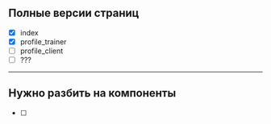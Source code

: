 ## Полные версии страниц
* [x] index
* [x] profile_trainer
* [ ] profile_client
* [ ] ???

---

## Нужно разбить на компоненты
* [ ]